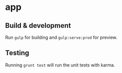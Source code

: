 # app
 

## Build & development

Run `gulp` for building and `gulp:serve:prod` for preview.

## Testing

Running `grunt test` will run the unit tests with karma.
